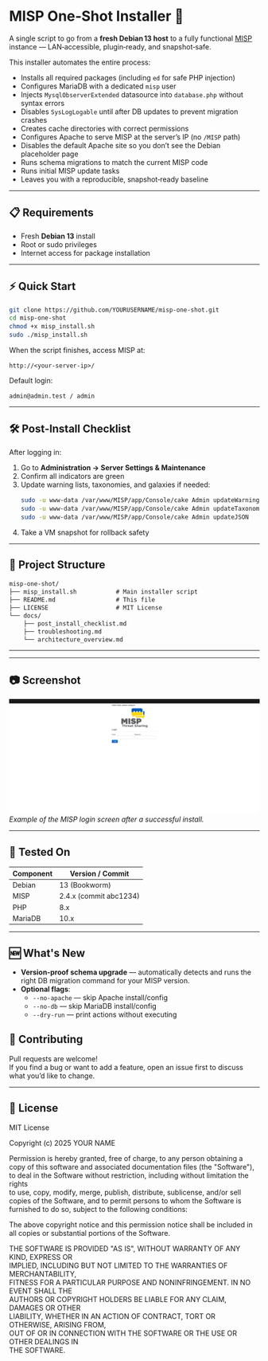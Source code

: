 # MISP One‑Shot Installer 🚀

A single script to go from a **fresh Debian 13 host** to a fully functional [MISP](https://www.misp-project.org/) instance — LAN‑accessible, plugin‑ready, and snapshot‑safe.

This installer automates the entire process:
- Installs all required packages (including `ed` for safe PHP injection)
- Configures MariaDB with a dedicated `misp` user
- Injects `MysqlObserverExtended` datasource into `database.php` without syntax errors
- Disables `SysLogLogable` until after DB updates to prevent migration crashes
- Creates cache directories with correct permissions
- Configures Apache to serve MISP at the server’s IP (no `/MISP` path)
- Disables the default Apache site so you don’t see the Debian placeholder page
- Runs schema migrations to match the current MISP code
- Runs initial MISP update tasks
- Leaves you with a reproducible, snapshot‑ready baseline

---

## 📋 Requirements

- Fresh **Debian 13** install
- Root or sudo privileges
- Internet access for package installation

---

## ⚡ Quick Start

```bash
git clone https://github.com/YOURUSERNAME/misp-one-shot.git
cd misp-one-shot
chmod +x misp_install.sh
sudo ./misp_install.sh
```

When the script finishes, access MISP at:

```
http://<your-server-ip>/
```

Default login:
```
admin@admin.test / admin
```

---

## 🛠 Post‑Install Checklist

After logging in:

1. Go to **Administration → Server Settings & Maintenance**
2. Confirm all indicators are green
3. Update warning lists, taxonomies, and galaxies if needed:
   ```bash
   sudo -u www-data /var/www/MISP/app/Console/cake Admin updateWarningLists
   sudo -u www-data /var/www/MISP/app/Console/cake Admin updateTaxonomies
   sudo -u www-data /var/www/MISP/app/Console/cake Admin updateJSON
   ```
4. Take a VM snapshot for rollback safety

---

## 📂 Project Structure

```
misp-one-shot/
├── misp_install.sh           # Main installer script
├── README.md                 # This file
├── LICENSE                   # MIT License
└── docs/
    ├── post_install_checklist.md
    ├── troubleshooting.md
    └── architecture_overview.md
```

---
---

## 📷 Screenshot

![MISP Login Page](docs/images/misp-login.png)  
*Example of the MISP login screen after a successful install.*

---

## 🧪 Tested On

| Component   | Version / Commit |
|-------------|------------------|
| Debian      | 13 (Bookworm)    |
| MISP        | 2.4.x (commit abc1234) |
| PHP         | 8.x              |
| MariaDB     | 10.x             |

---

## 🆕 What's New

- **Version‑proof schema upgrade** — automatically detects and runs the right DB migration command for your MISP version.
- **Optional flags**:
  - `--no-apache` — skip Apache install/config
  - `--no-db` — skip MariaDB install/config
  - `--dry-run` — print actions without executing


## 🤝 Contributing

Pull requests are welcome!  
If you find a bug or want to add a feature, open an issue first to discuss what you’d like to change.

---

## 📜 License

MIT License

Copyright (c) 2025 YOUR NAME

Permission is hereby granted, free of charge, to any person obtaining a copy
of this software and associated documentation files (the "Software"), to deal
in the Software without restriction, including without limitation the rights  
to use, copy, modify, merge, publish, distribute, sublicense, and/or sell  
copies of the Software, and to permit persons to whom the Software is  
furnished to do so, subject to the following conditions:

The above copyright notice and this permission notice shall be included in  
all copies or substantial portions of the Software.

THE SOFTWARE IS PROVIDED "AS IS", WITHOUT WARRANTY OF ANY KIND, EXPRESS OR  
IMPLIED, INCLUDING BUT NOT LIMITED TO THE WARRANTIES OF MERCHANTABILITY,  
FITNESS FOR A PARTICULAR PURPOSE AND NONINFRINGEMENT. IN NO EVENT SHALL THE  
AUTHORS OR COPYRIGHT HOLDERS BE LIABLE FOR ANY CLAIM, DAMAGES OR OTHER  
LIABILITY, WHETHER IN AN ACTION OF CONTRACT, TORT OR OTHERWISE, ARISING FROM,  
OUT OF OR IN CONNECTION WITH THE SOFTWARE OR THE USE OR OTHER DEALINGS IN  
THE SOFTWARE.
